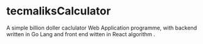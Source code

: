 # tecmaliksCalculator
 A simple billion doller caclulator Web Application programme, with backend written  in Go Lang and front end witten in React algorithm .  
